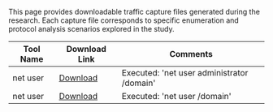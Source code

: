 This page provides downloadable traffic capture files generated during the research. Each capture file corresponds to specific enumeration and protocol analysis scenarios explored in the study.

| Tool Name       | Download Link                                      | Comments            |
|-----------------|----------------------------------------------------|---------------------|
| net user        | [Download](Capture_Files/net_user_administrator__domain.pcapng) | Executed: 'net user administrator /domain' |
| net user        | [Download](Capture_Files/net_user__domain.pcapng)                           | Executed: 'net user /domain'   |
